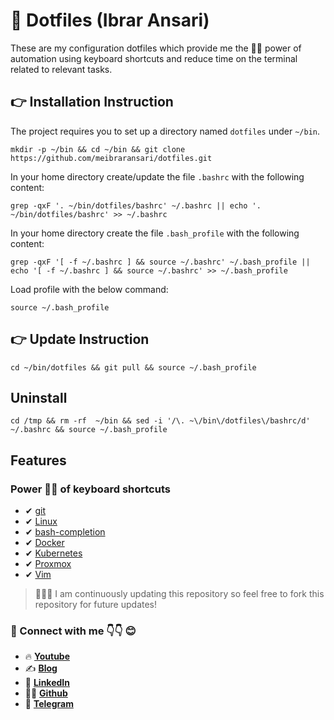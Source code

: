 # 📌 Dotfiles (Ibrar Ansari)

These are my configuration dotfiles which provide me the 💪🏽 power of automation using keyboard shortcuts and reduce time on the terminal related to relevant tasks.

## 👉 Installation Instruction

The project requires you to set up a directory named `dotfiles` under `~/bin`.

	mkdir -p ~/bin && cd ~/bin && git clone https://github.com/meibraransari/dotfiles.git

In your home directory create/update the file `.bashrc` with the following content:


	grep -qxF '. ~/bin/dotfiles/bashrc' ~/.bashrc || echo '. ~/bin/dotfiles/bashrc' >> ~/.bashrc


In your home directory create the file `.bash_profile` with the following content:

	grep -qxF '[ -f ~/.bashrc ] && source ~/.bashrc' ~/.bash_profile || echo '[ -f ~/.bashrc ] && source ~/.bashrc' >> ~/.bash_profile

Load profile with the below command:

	source ~/.bash_profile

## 👉 Update Instruction

	cd ~/bin/dotfiles && git pull && source ~/.bash_profile
 
## Uninstall

	cd /tmp && rm -rf  ~/bin && sed -i '/\. ~\/bin\/dotfiles\/bashrc/d' ~/.bashrc && source ~/.bash_profile
 
## Features

### Power 💪🏽 of keyboard shortcuts

- ✔ [git](http://git-scm.com/)
- ✔ [Linux](https://www.linux.org/)
- ✔ [bash-completion](http://bash-completion.alioth.debian.org/)
- ✔ [Docker](https://www.docker.com/)
- ✔ [Kubernetes](https://kubernetes.io/)
- ✔ [Proxmox](https://www.proxmox.com/en/)
- ✔ [Vim](https://www.vim.org/)


> 📢📢📢 I am continuously updating this repository so feel free to fork this repository for future updates!

### 💼 Connect with me 👇👇 😊

- 🔥 [**Youtube**](https://www.youtube.com/@DevOpsinAction?sub_confirmation=1)
- ✍ [**Blog**](https://ibraransari.blogspot.com/)
- 💼 [**LinkedIn**](https://www.linkedin.com/in/ansariibrar/)
- 👨‍💻 [**Github**](https://github.com/meibraransari?tab=repositories)
- 💬 [**Telegram**](https://t.me/DevOpsinActionTelegram)

